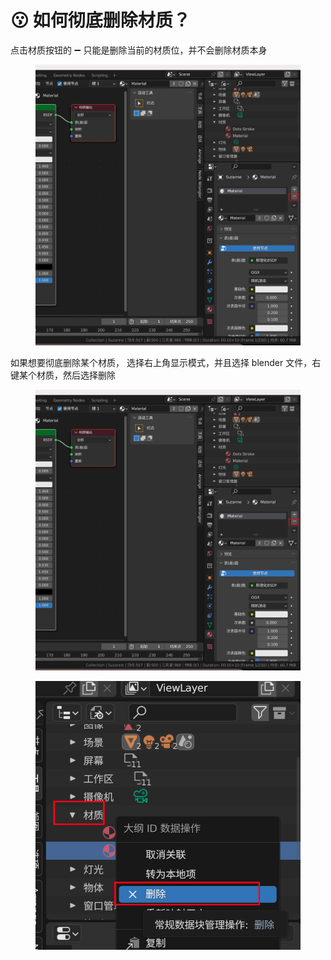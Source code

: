 # 😗 如何彻底删除材质？

点击材质按钮的 ➖ 只能是删除当前的材质位，并不会删除材质本身

<figure><img src="../../.gitbook/assets/image.png" alt=""><figcaption></figcaption></figure>

如果想要彻底删除某个材质， 选择右上角显示模式，并且选择 blender 文件，右键某个材质，然后选择删除

<figure><img src="../../.gitbook/assets/image.png" alt=""><figcaption></figcaption></figure>

<figure><img src="../../.gitbook/assets/image (2).png" alt=""><figcaption></figcaption></figure>

